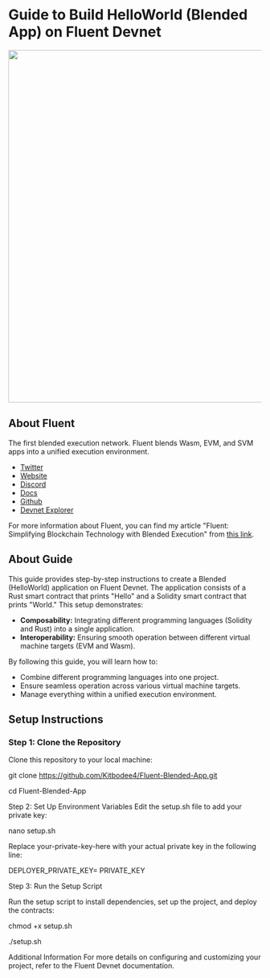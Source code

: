 # Guide to Build HelloWorld (Blended App) on Fluent Devnet

<img src="https://images.mirror-media.xyz/publication-images/_89lCC1I0m5JlMwv14wo3.png?height=360&width=720" width="700"/>

## About Fluent
The first blended execution network. Fluent blends Wasm, EVM, and SVM apps into a unified execution environment.
* [Twitter](https://x.com/fluentxyz)
* [Website](https://fluent.xyz/)
* [Discord](https://discord.gg/fluentlabs)
* [Docs](https://docs.fluentlabs.xyz/learn/introduction/what-is-fluent)
* [Github](https://github.com/fluentlabs-xyz)
* [Devnet Explorer](https://blockscout.dev.thefluent.xyz/)

For more information about Fluent, you can find my article "Fluent: Simplifying Blockchain Technology with Blended Execution" from [this link](https://mirror.xyz/kocality.eth/orzqskeUXS_lefo0oo99nB9r21wdKzJGp7gfquYdLlc).

## About Guide
This guide provides step-by-step instructions to create a Blended (HelloWorld) application on Fluent Devnet. The application consists of a Rust smart contract that prints "Hello" and a Solidity smart contract that prints "World." This setup demonstrates:

- **Composability:** Integrating different programming languages (Solidity and Rust) into a single application.
- **Interoperability:** Ensuring smooth operation between different virtual machine targets (EVM and Wasm).

By following this guide, you will learn how to:

- Combine different programming languages into one project.
- Ensure seamless operation across various virtual machine targets.
- Manage everything within a unified execution environment.

## Setup Instructions

### Step 1: Clone the Repository
Clone this repository to your local machine:

git clone https://github.com/Kitbodee4/Fluent-Blended-App.git

cd Fluent-Blended-App

Step 2: Set Up Environment Variables
Edit the setup.sh file to add your private key:

nano setup.sh

Replace your-private-key-here with your actual private key in the following line:

DEPLOYER_PRIVATE_KEY=  PRIVATE_KEY

Step 3: Run the Setup Script

Run the setup script to install dependencies, set up the project, and deploy the contracts:

chmod +x setup.sh

./setup.sh

Additional Information
For more details on configuring and customizing your project, refer to the Fluent Devnet documentation.
